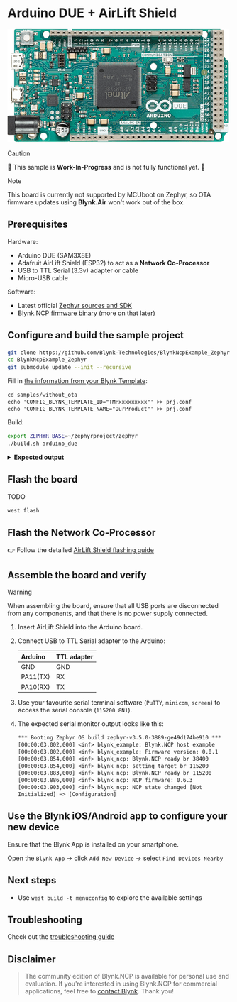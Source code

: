
# Arduino DUE + AirLift Shield

![main board](../../images/Arduino-Due.png)

> [!CAUTION]
> 🚧 This sample is **Work-In-Progress** and is not fully functional yet. 🚧

> [!NOTE]
> This board is currently not supported by MCUboot on Zephyr,
> so OTA firmware updates using **Blynk.Air** won't work out of the box.

## Prerequisites

Hardware:

- Arduino DUE (SAM3X8E)
- Adafruit AirLift Shield (ESP32) to act as a **Network Co-Processor**
- USB to TTL Serial (3.3v) adapter or cable
- Micro-USB cable

Software:

- Latest official [Zephyr sources and SDK][zephyr_sdk]
- Blynk.NCP [firmware binary][blynk_ncp_binary] (more on that later)

## Configure and build the sample project

```sh
git clone https://github.com/Blynk-Technologies/BlynkNcpExample_Zephyr
cd BlynkNcpExample_Zephyr
git submodule update --init --recursive
```

Fill in [the information from your Blynk Template](https://bit.ly/BlynkInject):

```
cd samples/without_ota
echo 'CONFIG_BLYNK_TEMPLATE_ID="TMPxxxxxxxxx"' >> prj.conf
echo 'CONFIG_BLYNK_TEMPLATE_NAME="OurProduct"' >> prj.conf
```

Build:

```sh
export ZEPHYR_BASE=~/zephyrproject/zephyr
./build.sh arduino_due
```

<details><summary><b>Expected output</b></summary>

```log
...
...
[138/139] Linking C executable zephyr/zephyr.elf
Memory region         Used Size  Region Size  %age Used
           FLASH:       33704 B       512 KB      6.43%
             RAM:       16896 B        96 KB     17.19%
        IDT_LIST:          0 GB         2 KB      0.00%
Generating files from /data/_Business/BlynkNcpExample_Zephyr/samples/without_ota/build/zephyr/zephyr.elf for board: arduino_due
[139/139] cd /data/_Business/BlynkNcpExample_Zephy...Zephyr/samples/without_ota/build/zephyr/zephyr.elf
```

</details>

## Flash the board

TODO

```sh
west flash
```

## Flash the Network Co-Processor

👉 Follow the detailed [AirLift Shield flashing guide](../../flashing_ncp/Adafruit_AirLift_Shield.md)

## Assemble the board and verify

> [!WARNING]
> When assembling the board, ensure that all USB ports are disconnected from any components, and that there is no power supply connected.

1. Insert AirLift Shield into the Arduino board.
2. Connect USB to TTL Serial adapter to the Arduino:

    | Arduino   | TTL adapter
    | :---      | :---
    | GND       | GND
    | PA11(TX)  | RX
    | PA10(RX)  | TX

3. Use your favourite serial terminal software (`PuTTY`, `minicom`, `screen`) to access the serial console (`115200 8N1`).
4. The expected serial monitor output looks like this:

    ```log
    *** Booting Zephyr OS build zephyr-v3.5.0-3889-ge49d174be910 ***
    [00:00:03.002,000] <inf> blynk_example: Blynk.NCP host example
    [00:00:03.002,000] <inf> blynk_example: Firmware version: 0.0.1
    [00:00:03.854,000] <inf> blynk_ncp: Blynk.NCP ready br 38400
    [00:00:03.854,000] <inf> blynk_ncp: setting target br 115200
    [00:00:03.883,000] <inf> blynk_ncp: Blynk.NCP ready br 115200
    [00:00:03.886,000] <inf> blynk_ncp: NCP firmware: 0.6.3
    [00:00:03.903,000] <inf> blynk_ncp: NCP state changed [Not Initialized] => [Configuration]
    ```

## Use the Blynk iOS/Android app to configure your new device

Ensure that the Blynk App is installed on your smartphone.

Open the `Blynk App` -> click `Add New Device` -> select `Find Devices Nearby`


## Next steps

- Use `west build -t menuconfig` to explore the available settings

## Troubleshooting

Check out the [troubleshooting guide](../../Troubleshooting.md)

## Disclaimer

> The community edition of Blynk.NCP is available for personal use and evaluation.
If you're interested in using Blynk.NCP for commercial applications, feel free to [contact Blynk][blynk_sales]. Thank you!

[zephyr_sdk]: https://docs.zephyrproject.org/latest/develop/getting_started/index.html
[blynk_ncp_binary]: https://docs.blynk.io/en/blynk.ncp/supported-connectivity-modules
[blynk_sales]: https://blynk.io/en/contact-us-business

